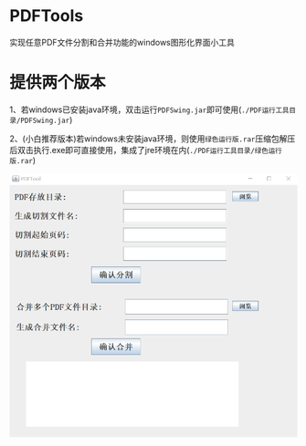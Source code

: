 # PDFTools<br>
实现任意PDF文件分割和合并功能的windows图形化界面小工具<br>  

# 提供两个版本<br>  
1、若windows已安装java环境，双击运行`PDFSwing.jar`即可使用(`./PDF运行工具目录/PDFSwing.jar`)<br>  

2、(小白推荐版本)若windows未安装java环境，则使用`绿色运行版.rar`压缩包解压后双击执行.exe即可直接使用，集成了jre环境在内(`./PDF运行工具目录/绿色运行版.rar`)<br>  

![description](https://github.com/ARTAvrilLavigne/PDFTools/blob/main/description.png?raw=true)<br>

